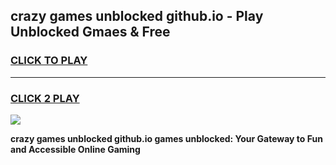 
## crazy games unblocked github.io - Play Unblocked Gmaes & Free
<h3>
<a href="https://news.freeplayer.one?title=crazy_games_unblocked_github.io&ref=23F">CLICK TO PLAY</a></h3>
<hr>

<h3>
<a href="https://news.freeplayer.one?title=crazy_games_unblocked_github.io&ref=23F">CLICK 2 PLAY</a>
  
</h3>

<a href="https://news.freeplayer.one?title=crazy_games_unblocked_github.io&ref=23F/"><img src="https://clearcache.store/games.png"></a>


**crazy games unblocked github.io games unblocked: Your Gateway to Fun and Accessible Online Gaming**
